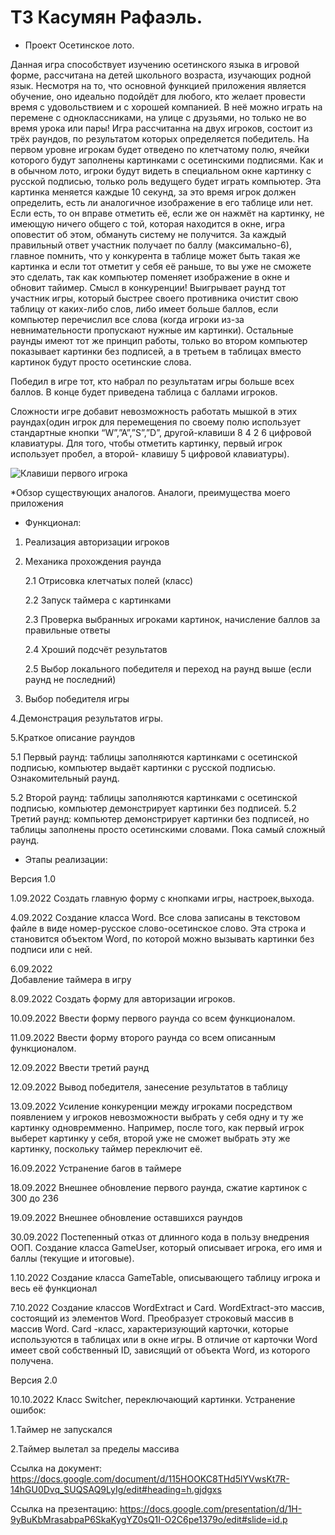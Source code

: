# ТЗ Касумян Рафаэль.

* Проект Осетинское лото.

Данная игра способствует изучению осетинского языка в игровой форме, рассчитана на детей школьного возраста, изучающих родной язык. Несмотря на то, что основной функцией приложения является обучение, оно идеально подойдёт для любого, кто желает провести время с удовольствием и с хорошей компанией. В неё можно играть на перемене с одноклассниками, на улице с друзьями, но только не во время урока или пары!
Игра рассчитанна на двух игроков, состоит из трёх раундов, по результатом которых определяется победитель. 
На первом уровне игрокам будет отведено по клетчатому полю, ячейки которого будут заполнены картинками с осетинскими подписями. Как и в обычном лото, игроки будут видеть в специальном окне картинку с русской подписью, только роль ведущего будет играть компьютер. Эта картинка меняется каждые 10 секунд, за это время игрок должен определить, есть ли аналогичное изображение в его таблице или нет. Если есть, то он вправе отметить её, если же он нажмёт на картинку, не имеющую ничего общего с той, которая находится в окне, игра оповестит об этом, обмануть систему не получится. За каждый правильный ответ участник получает по баллу (максимально-6), главное помнить, что у конкурента в таблице может быть такая же картинка и если тот отметит у себя её раньше, то вы уже не сможете это сделать, так как компьютер поменяет изображение в окне и обновит тайимер. Смысл в конкуренции! Выигрывает раунд тот участник игры, который быстрее своего противника очистит свою таблицу от каких-либо слов, либо имеет больше баллов, если компьютер перечислил все слова (когда игроки из-за невнимательности пропускают нужные им картинки).
Остальные раунды имеют тот же принцип работы, только во втором компьютер показывает картинки без подписей, а в третьем в таблицах вместо картинок будут просто осетинские слова.

Победил в игре тот, кто набрал по результатам игры больше всех баллов. В конце будет приведена таблица с баллами игроков.

Сложности игре добавит невозможность работать мышкой в этих раундах(один игрок для перемещения по своему полю использует стандартные кнопки “W”,”A”,”S”,”D”, другой-клавиши 8 4 2 6 цифровой клавиатуры. Для того, чтобы отметить картинку, первый игрок использует пробел, а второй- клавишу 5 цифровой клавиатуры). 

<image src="https://www.google.com/url?sa=i&url=https%3A%2F%2Fforums.goha.ru%2Fshowthread_0_0_t804301&psig=AOvVaw0rqMZNcn92cDyjfhdqCnoQ&ust=1666680054795000&source=images&cd=vfe&ved=0CA0QjRxqFwoTCOjuptmd-PoCFQAAAAAdAAAAABAJ" alt="Клавиши первого игрока">


*Обзор существующих аналогов. Аналоги, преимущества моего приложения


* Функционал:
1. Реализация авторизации игроков

2. Механика прохождения раунда

   2.1 Отрисовка клетчатых полей (класс)

   2.2 Запуск таймера с картинками
   
   2.3 Проверка выбранных игроками картинок, начисление баллов за правильные ответы
   
   2.4 Хроший подсчёт результатов
   
   2.5 Выбор локального победителя и переход на раунд выше (если раунд не последний)
3. Выбор победителя игры

4.Демонстрация результатов игры.

5.Краткое описание раундов

  5.1 Первый раунд: таблицы заполняются картинками с осетинской подписью, компьютер выдаёт картинки с русской подписью. Ознакомительный раунд.
  
  5.2 Второй раунд: таблицы заполняются картинками с осетинской подписью, компьютер демонстрирует картинки без подписей.
  5.2 Третий раунд: компьютер демонстрирует картинки без подписей, но таблицы заполнены просто осетинскими словами. Пока самый сложный раунд.

* Этапы реализации:

Версия 1.0


1.09.2022
Создать главную форму с кнопками игры, настроек,выхода.

4.09.2022
Создание класса Word. Все слова записаны в текстовом файле в виде номер-русское слово-осетинское слово. Эта строка и становится объектом Word, по которой можно вызывать картинки без подписи или с ней.

6.09.2022  
Добавление таймера в игру

8.09.2022
Создать форму для авторизации игроков. 

10.09.2022
Ввести форму первого раунда со всем функционалом.

11.09.2022 
Ввести форму второго раунда со всем описанным функционалом.

12.09.2022
Ввести третий раунд

12.09.2022 
Вывод победителя, занесение результатов в таблицу

13.09.2022
Усиление конкуренции между игроками посредством появлением у игроков невозможности выбрать у себя одну и ту же картинку одновремменно. Например, после того, как первый игрок выберет картинку у себя, второй уже не сможет выбрать эту же картинку, поскольку таймер переключит её.

16.09.2022
Устранение багов в таймере

18.09.2022
Внешнее обновление первого раунда, сжатие картинок с 300 до 236

19.09.2022
Внешнее обновление оставшихся раундов

30.09.2022
Постепенный отказ от длинного кода в пользу внедрения ООП. Создание класса GameUser, который описывает игрока, его имя и баллы (текущие и итоговые).

1.10.2022
Создание класса GameTable, описывающего таблицу игрока и весь её функционал

7.10.2022
Создание классов WordExtract и Card. WordExtract-это массив, состоящий из элементов Word. Преобразует строковый массив в массив Word. Card -класс, характеризующий карточки, которые используются в таблицах или в окне игры. В отличие от карточки Word имеет свой собственный ID, зависящий от объекта Word, из которого получена.

Версия 2.0

10.10.2022
Класс Switcher, переключающий картинки. Устранение ошибок:

1.Таймер не запускался

2.Таймер вылетал за пределы массива





Ссылка на документ: https://docs.google.com/document/d/115HOOKC8THd5lYVwsKt7R-14hGU0Dvq_SUQSAQ9LyIg/edit#heading=h.gjdgxs



Ссылка на презентацию: https://docs.google.com/presentation/d/1H-9yBuKbMrasabpaP6SkaKygYZ0sQ1I-O2C6pe1379o/edit#slide=id.p


      
